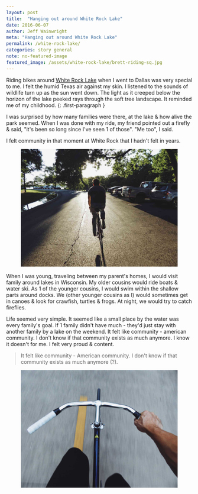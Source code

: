 ```yaml
---
layout: post
title:  "Hanging out around White Rock Lake"
date: 2016-06-07
author: Jeff Wainwright
meta: "Hanging out around White Rock Lake"
permalink: /white-rock-lake/
categories: story general 
note: no-featured-image
featured_image: /assets/white-rock-lake/brett-riding-sq.jpg
---
```


Riding bikes around [White Rock Lake](https://en.wikipedia.org/wiki/White_Rock_Lake) when I went to Dallas was very special to me. I felt the humid Texas air against my skin. I listened to the sounds of wildlife turn up as the sun went down. The light as it creeped below the horizon of the lake peeked rays through the soft tree landscape. It reminded me of my childhood.
{: .first-paragraph }

I was surprised by how many families were there, at the lake & how alive the park seemed. When I was done with my ride, my friend pointed out a firefly & said, "it's been so long since I've seen 1 of those". "Me too", I said. 

I felt community in that moment at White Rock that I hadn't felt in years.

<figure>
	<img src="/assets/white-rock-lake/brett-riding.jpg" alt="Brett Riding" />
</figure>

When I was young, traveling between my parent's homes, I would visit family around lakes in Wisconsin. My older cousins would ride boats & water ski. As 1 of the younger cousins, I would swim within the shallow parts around docks. We (other younger cousins as I) would sometimes get in canoes & look for crawfish, turtles & frogs. At night, we would try to catch fireflies.

Life seemed very simple. It seemed like a small place by the water was every family's goal. If 1 family didn't have much - they'd just stay with another family by a lake on the weekend. It felt like community - american community. I don't know if that community exists as much anymore. I know it doesn't for me. I felt very proud & content.

>It felt like community - American community. I don't know if that community exists as much anymore (?).

<figure class="image-circle max-300 height-300">
	<img src="/assets/white-rock-lake/me-riding.jpg" alt="Me Riding" />
</figure>
